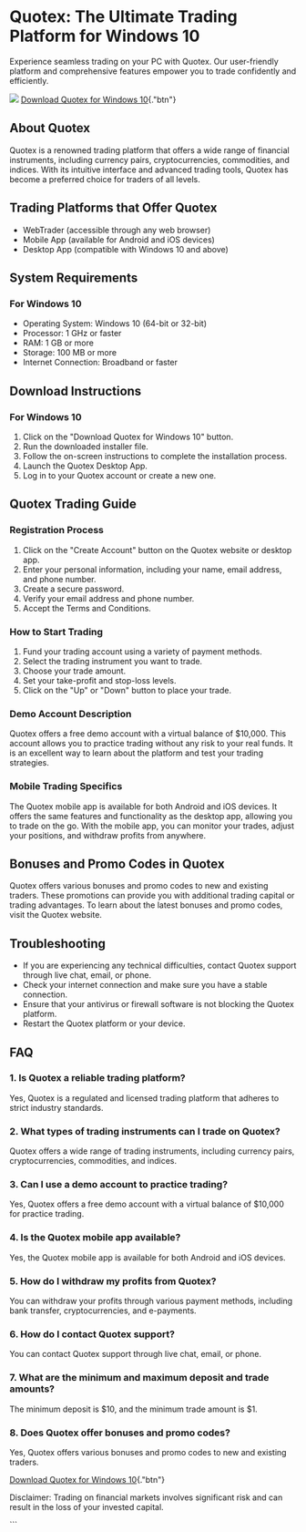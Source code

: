 

# Quotex: The Ultimate Trading Platform for Windows 10

Experience seamless trading on your PC with Quotex. Our user-friendly
platform and comprehensive features empower you to trade confidently and
efficiently.

[![](https://static.quotex.io/files/1_en/300_250.jpg)](https://traff.sbs/brokerqxsignupf)
[Download Quotex for Windows
10](\%22https://traff.sbs/quotexonelink\%22){."btn"}




## About Quotex

Quotex is a renowned trading platform that offers a wide range of
financial instruments, including currency pairs, cryptocurrencies,
commodities, and indices. With its intuitive interface and advanced
trading tools, Quotex has become a preferred choice for traders of all
levels.

## Trading Platforms that Offer Quotex

-   WebTrader (accessible through any web browser)
-   Mobile App (available for Android and iOS devices)
-   Desktop App (compatible with Windows 10 and above)

## System Requirements

### For Windows 10

-   Operating System: Windows 10 (64-bit or 32-bit)
-   Processor: 1 GHz or faster
-   RAM: 1 GB or more
-   Storage: 100 MB or more
-   Internet Connection: Broadband or faster

## Download Instructions

### For Windows 10

1.  Click on the "Download Quotex for Windows 10" button.
2.  Run the downloaded installer file.
3.  Follow the on-screen instructions to complete the installation
    process.
4.  Launch the Quotex Desktop App.
5.  Log in to your Quotex account or create a new one.

## Quotex Trading Guide

### Registration Process

1.  Click on the "Create Account" button on the Quotex website or
    desktop app.
2.  Enter your personal information, including your name, email address,
    and phone number.
3.  Create a secure password.
4.  Verify your email address and phone number.
5.  Accept the Terms and Conditions.

### How to Start Trading

1.  Fund your trading account using a variety of payment methods.
2.  Select the trading instrument you want to trade.
3.  Choose your trade amount.
4.  Set your take-profit and stop-loss levels.
5.  Click on the "Up" or "Down" button to place your trade.

### Demo Account Description

Quotex offers a free demo account with a virtual balance of \$10,000.
This account allows you to practice trading without any risk to your
real funds. It is an excellent way to learn about the platform and test
your trading strategies.

### Mobile Trading Specifics

The Quotex mobile app is available for both Android and iOS devices. It
offers the same features and functionality as the desktop app, allowing
you to trade on the go. With the mobile app, you can monitor your
trades, adjust your positions, and withdraw profits from anywhere.

## Bonuses and Promo Codes in Quotex

Quotex offers various bonuses and promo codes to new and existing
traders. These promotions can provide you with additional trading
capital or trading advantages. To learn about the latest bonuses and
promo codes, visit the Quotex website.

## Troubleshooting

-   If you are experiencing any technical difficulties, contact Quotex
    support through live chat, email, or phone.
-   Check your internet connection and make sure you have a stable
    connection.
-   Ensure that your antivirus or firewall software is not blocking the
    Quotex platform.
-   Restart the Quotex platform or your device.

## FAQ

### 1. Is Quotex a reliable trading platform?

Yes, Quotex is a regulated and licensed trading platform that adheres to
strict industry standards.

### 2. What types of trading instruments can I trade on Quotex?

Quotex offers a wide range of trading instruments, including currency
pairs, cryptocurrencies, commodities, and indices.

### 3. Can I use a demo account to practice trading?

Yes, Quotex offers a free demo account with a virtual balance of
\$10,000 for practice trading.

### 4. Is the Quotex mobile app available?

Yes, the Quotex mobile app is available for both Android and iOS
devices.

### 5. How do I withdraw my profits from Quotex?

You can withdraw your profits through various payment methods, including
bank transfer, cryptocurrencies, and e-payments.

### 6. How do I contact Quotex support?

You can contact Quotex support through live chat, email, or phone.

### 7. What are the minimum and maximum deposit and trade amounts?

The minimum deposit is \$10, and the minimum trade amount is \$1.

### 8. Does Quotex offer bonuses and promo codes?

Yes, Quotex offers various bonuses and promo codes to new and existing
traders.

[Download Quotex for Windows
10](\%22https://traff.sbs/quotexonelink\%22){."btn"}

Disclaimer: Trading on financial markets involves significant risk and
can result in the loss of your invested capital.

\`\`\`

